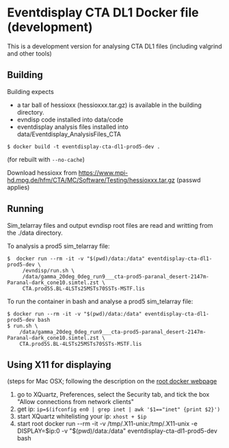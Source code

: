 # Eventdisplay CTA DL1 Docker file (development)

This is a development version for analysing CTA DL1 files (including valgrind and other tools)

## Building

Building expects 

- a tar ball of hessioxx (hessioxxx.tar.gz) is available in the building directory.
- evndisp code installed into data/code
- eventdisplay analysis files installed into data/Eventdisplay_AnalysisFiles_CTA


```
$ docker build -t eventdisplay-cta-dl1-prod5-dev .
```
(for rebuilt with `--no-cache`)

Download hessioxx from https://www.mpi-hd.mpg.de/hfm/CTA/MC/Software/Testing/hessioxxx.tar.gz (passwd applies)

## Running

Sim_telarray files and output evndisp root files are read and writting from the ./data directory.

To analysis a prod5 sim_telarray file:

```
$  docker run --rm -it -v "$(pwd)/data:/data" eventdisplay-cta-dl1-prod5-dev \
     /evndisp/run.sh \
     /data/gamma_20deg_0deg_run9___cta-prod5-paranal_desert-2147m-Paranal-dark_cone10.simtel.zst \
     CTA.prod5S.BL-4LSTs25MSTs70SSTs-MSTF.lis
```

To run the container in bash and analyse a prod5 sim_telarray file:

```
$ docker run --rm -it -v "$(pwd)/data:/data" eventdisplay-cta-dl1-prod5-dev bash
$ run.sh \
    /data/gamma_20deg_0deg_run9___cta-prod5-paranal_desert-2147m-Paranal-dark_cone10.simtel.zst \
    CTA.prod5S.BL-4LSTs25MSTs70SSTs-MSTF.lis
```

## Using X11 for displaying

(steps for Mac OSX; following the description on the [root docker webpage](https://github.com/root-project/root-docker)

1. go to XQuartz, Preferences, select the Security tab, and tick the box "Allow connections from network clients"
2. get ip: `ip=$(ifconfig en0 | grep inet | awk '$1=="inet" {print $2}')`
3. start XQuartz whitelisting your ip: `xhost + $ip`
4. start root
docker run --rm -it -v /tmp/.X11-unix:/tmp/.X11-unix -e DISPLAY=$ip:0 -v "$(pwd)/data:/data" eventdisplay-cta-dl1-prod5-dev bash
